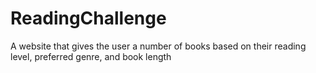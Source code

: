# ReadingChallenge
A website that gives the user a number of books based on their reading level, preferred genre, and book length
